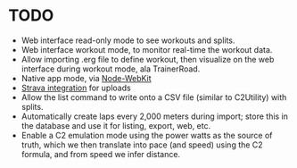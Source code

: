 # TODO

* Web interface read-only mode to see workouts and splits.
* Web interface workout mode, to monitor real-time the workout data.
* Allow importing .erg file to define workout, then visualize on the
  web interface during workout mode, ala TrainerRoad.
* Native app mode, via
  [Node-WebKit](https://github.com/jyapayne/Web2Executable)
* [Strava integration](https://github.com/strava/go.strava) for uploads
* Allow the list command to write onto a CSV file (similar to
  C2Utility) with splits.
* Automatically create laps every 2,000 meters during import; store
  this in the database and use it for listing, export, web, etc.
* Enable a C2 emulation mode using the power watts as the source of
  truth, which we then translate into pace (and speed) using the C2
  formula, and from speed we infer distance.
